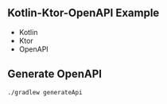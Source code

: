 ## Kotlin-Ktor-OpenAPI Example

- Kotlin
- Ktor
- OpenAPI

## Generate OpenAPI

```bash
./gradlew generateApi
```
